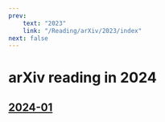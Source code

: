 ```yaml
---
prev: 
    text: "2023"
    link: "/Reading/arXiv/2023/index"
next: false
---
```


# arXiv reading in 2024

## [2024-01](January/index.md)


